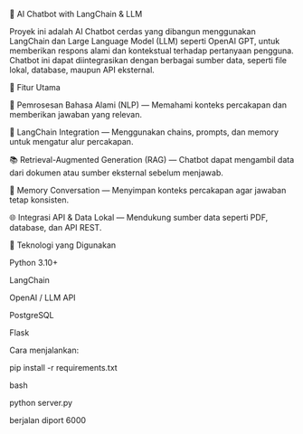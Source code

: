 🤖 AI Chatbot with LangChain & LLM

Proyek ini adalah AI Chatbot cerdas yang dibangun menggunakan LangChain dan Large Language Model (LLM) seperti OpenAI GPT, untuk memberikan respons alami dan kontekstual terhadap pertanyaan pengguna. 
Chatbot ini dapat diintegrasikan dengan berbagai sumber data, seperti file lokal, database, maupun API eksternal.

🚀 Fitur Utama

🧠 Pemrosesan Bahasa Alami (NLP) — Memahami konteks percakapan dan memberikan jawaban yang relevan.

🔗 LangChain Integration — Menggunakan chains, prompts, dan memory untuk mengatur alur percakapan.

📚 Retrieval-Augmented Generation (RAG) — Chatbot dapat mengambil data dari dokumen atau sumber eksternal sebelum menjawab.

💾 Memory Conversation — Menyimpan konteks percakapan agar jawaban tetap konsisten.

🌐 Integrasi API & Data Lokal — Mendukung sumber data seperti PDF, database, dan API REST.

🧩 Teknologi yang Digunakan

Python 3.10+

LangChain

OpenAI / LLM API

PostgreSQL

Flask

Cara menjalankan: 

pip install -r requirements.txt

bash

python server.py

berjalan diport 6000



